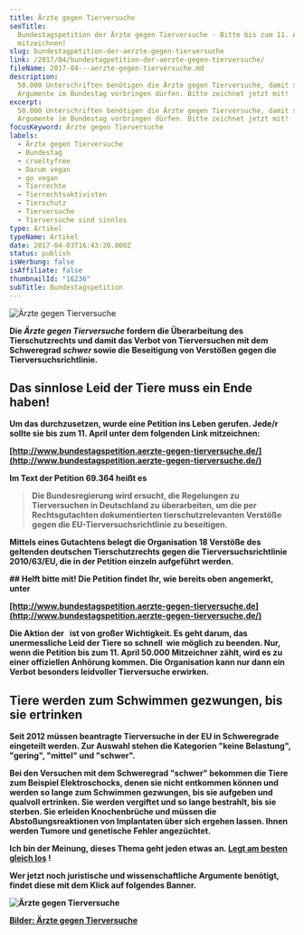 ```yaml
---
title: Ärzte gegen Tierversuche
seoTitle:
  Bundestagspetition der Ärzte gegen Tierversuche - Bitte bis zum 11. April
  mitzeichnen!
slug: bundestagpetition-der-aerzte-gegen-tierversuche
link: /2017/04/bundestagpetition-der-aerzte-gegen-tierversuche/
fileName: 2017-04---aerzte-gegen-tierversuche.md
description:
  50.000 Unterschriften benötigen die Ärzte gegen Tierversuche, damit sie ihre
  Argumente im Bundestag vorbringen dürfen. Bitte zeichnet jetzt mit!
excerpt:
  50.000 Unterschriften benötigen die Ärzte gegen Tierversuche, damit sie ihre
  Argumente im Bundestag vorbringen dürfen. Bitte zeichnet jetzt mit!
focusKeyword: Ärzte gegen Tierversuche
labels:
  - Ärzte gegen Tierversuche
  - Bundestag
  - crueltyfree
  - Darum vegan
  - go vegan
  - Tierrechte
  - Tierrechtsaktivisten
  - Tierschutz
  - Tierversuche
  - Tierversuche sind sinnlos
type: Artikel
typeName: Artikel
date: 2017-04-03T16:43:20.000Z
status: publish
isWerbung: false
isAffiliate: false
thumbnailId: "16236"
subTitle: Bundestagspetition
---
```


![Ärzte gegen Tierversuche](http://cardamonchai.com/wp-content/uploads/2017/04/004_.jpg)

<strong>

Die <em>Ärzte gegen Tierversuche </em>fordern die Überarbeitung des
Tierschutzrechts und damit das Verbot von Tierversuchen mit dem
Schweregrad <em>schwer</em> sowie die Beseitigung von Verstößen gegen die
Tierversuchsrichtlinie.

## Das sinnlose Leid der Tiere muss ein Ende haben!

Um das durchzusetzen, wurde eine Petition ins Leben gerufen. Jede/r sollte sie
bis zum 11. April unter dem folgenden Link mitzeichnen:

[http://www.bundestagspetition.aerzte-gegen-tierversuche.de/](http://www.bundestagspetition.aerzte-gegen-tierversuche.de/)

Im Text der Petition 69.364 heißt es

<blockquote>Die Bundesregierung wird ersucht, die Regelungen zu Tierversuchen in Deutschland zu überarbeiten, um die per Rechtsgutachten dokumentierten tierschutzrelevanten Verstöße gegen die EU-Tierversuchsrichtlinie zu beseitigen.</blockquote>

Mittels eines Gutachtens belegt die Organisation 18 Verstöße des geltenden
deutschen Tierschutzrechts gegen die Tierversuchsrichtlinie 2010/63/EU, die in
der Petition einzeln aufgeführt werden.

<div class="comment">
## Helft bitte mit!
Die Petition findet Ihr, wie bereits oben angemerkt, unter

[http://www.bundestagspetition.aerzte-gegen-tierversuche.de](http://www.bundestagspetition.aerzte-gegen-tierversuche.de/)

Die Aktion der  [](https://www.aerzte-gegen-tierversuche.de/de/)  ist von großer
Wichtigkeit. Es geht darum, das unermessliche Leid der Tiere so schnell  wie
möglich zu beenden. Nur, wenn die Petition bis zum 11. April 50.000 Mitzeichner
zählt, wird es zu einer offiziellen Anhörung kommen. Die Organisation kann nur
dann ein Verbot besonders leidvoller Tierversuche erwirken.

## Tiere werden zum Schwimmen gezwungen, bis sie ertrinken

Seit 2012 müssen beantragte Tierversuche in der EU in Schweregrade eingeteilt
werden. Zur Auswahl stehen die Kategorien "keine Belastung", "gering", "mittel"
und "schwer".

Bei den Versuchen mit dem Schweregrad "schwer" bekommen die Tiere zum Beispiel
Elektroschocks, denen sie nicht entkommen können und werden so lange zum
Schwimmen gezwungen, bis sie aufgeben und qualvoll ertrinken. Sie werden
vergiftet und so lange bestrahlt, bis sie sterben. Sie erleiden Knochenbrüche
und müssen die Abstoßungsreaktionen von Implantaten über sich ergehen lassen.
Ihnen werden Tumore und genetische Fehler angezüchtet.

Ich bin der Meinung, dieses Thema geht jeden etwas an.
[Legt am besten gleich los](/2010/07/grausame-tierversuche-in-der-kosmetikindustrie-wie-kann-ich-erkennen-welche-produkte-nicht-an-tieren-getestet-wurden/)
!

Wer jetzt noch juristische und wissenschaftliche Argumente benötigt, findet
diese mit dem Klick auf folgendes Banner.

![Ärzte gegen Tierversuche](http://cardamonchai.com/wp-content/uploads/2017/04/17553490_10155616921599796_7138675616111581720_n.jpg)

<a href="http://www.schwimmen-bis-zur-verzweiflung.de/" target="_blank" rel="noopener">

Bilder: [Ärzte gegen Tierversuche](https://www.aerzte-gegen-tierversuche.de/de/)

&nbsp;

<div class="text_exposed_show"></div>
&nbsp;

</div>
